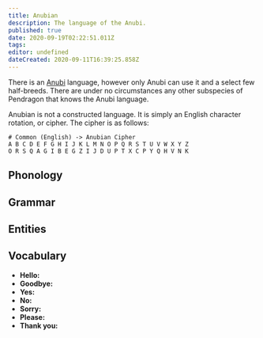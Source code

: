 ```yaml
---
title: Anubian
description: The language of the Anubi.
published: true
date: 2020-09-19T02:22:51.011Z
tags: 
editor: undefined
dateCreated: 2020-09-11T16:39:25.858Z
---
```


There is an [Anubi](/species/anubi) language, however only Anubi can use it and a select few half-breeds. There are under no circumstances any other subspecies of Pendragon that knows the Anubi language.

Anubian is not a constructed language. It is simply an English character rotation, or cipher. The cipher is as follows:

```
# Common (English) -> Anubian Cipher
A B C D E F G H I J K L M N O P Q R S T U V W X Y Z
O R S Q A G I B E G Z I J D U P T X C P Y Q H V N K
```

## Phonology

## Grammar

## Entities

## Vocabulary

- **Hello:** 
- **Goodbye:** 
- **Yes:** 
- **No:** 
- **Sorry:** 
- **Please:** 
- **Thank you:** 